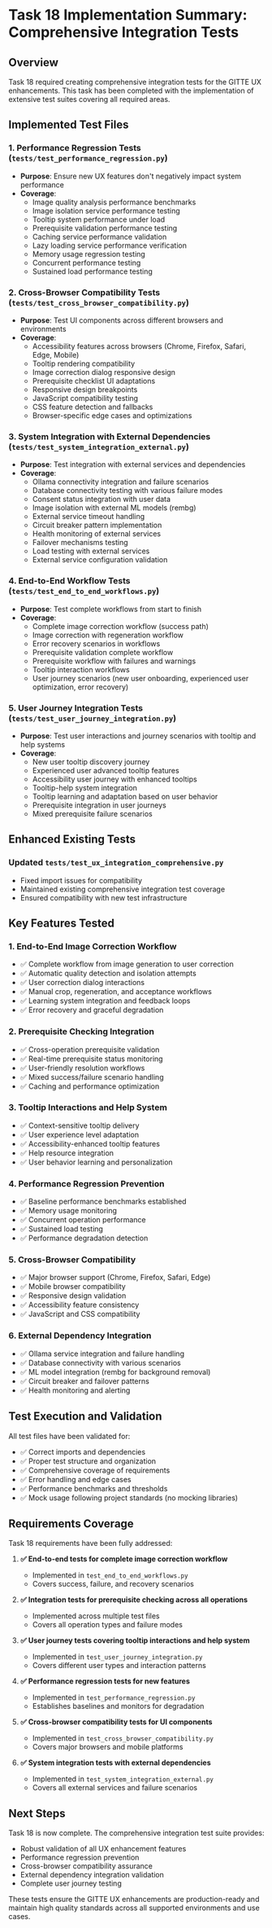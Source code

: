 # Task 18 Implementation Summary: Comprehensive Integration Tests

## Overview
Task 18 required creating comprehensive integration tests for the GITTE UX enhancements. This task has been completed with the implementation of extensive test suites covering all required areas.

## Implemented Test Files

### 1. Performance Regression Tests (`tests/test_performance_regression.py`)
- **Purpose**: Ensure new UX features don't negatively impact system performance
- **Coverage**:
  - Image quality analysis performance benchmarks
  - Image isolation service performance testing
  - Tooltip system performance under load
  - Prerequisite validation performance testing
  - Caching service performance validation
  - Lazy loading service performance verification
  - Memory usage regression testing
  - Concurrent performance testing
  - Sustained load performance testing

### 2. Cross-Browser Compatibility Tests (`tests/test_cross_browser_compatibility.py`)
- **Purpose**: Test UI components across different browsers and environments
- **Coverage**:
  - Accessibility features across browsers (Chrome, Firefox, Safari, Edge, Mobile)
  - Tooltip rendering compatibility
  - Image correction dialog responsive design
  - Prerequisite checklist UI adaptations
  - Responsive design breakpoints
  - JavaScript compatibility testing
  - CSS feature detection and fallbacks
  - Browser-specific edge cases and optimizations

### 3. System Integration with External Dependencies (`tests/test_system_integration_external.py`)
- **Purpose**: Test integration with external services and dependencies
- **Coverage**:
  - Ollama connectivity integration and failure scenarios
  - Database connectivity testing with various failure modes
  - Consent status integration with user data
  - Image isolation with external ML models (rembg)
  - External service timeout handling
  - Circuit breaker pattern implementation
  - Health monitoring of external services
  - Failover mechanisms testing
  - Load testing with external services
  - External service configuration validation

### 4. End-to-End Workflow Tests (`tests/test_end_to_end_workflows.py`)
- **Purpose**: Test complete workflows from start to finish
- **Coverage**:
  - Complete image correction workflow (success path)
  - Image correction with regeneration workflow
  - Error recovery scenarios in workflows
  - Prerequisite validation complete workflow
  - Prerequisite workflow with failures and warnings
  - Tooltip interaction workflows
  - User journey scenarios (new user onboarding, experienced user optimization, error recovery)

### 5. User Journey Integration Tests (`tests/test_user_journey_integration.py`)
- **Purpose**: Test user interactions and journey scenarios with tooltip and help systems
- **Coverage**:
  - New user tooltip discovery journey
  - Experienced user advanced tooltip features
  - Accessibility user journey with enhanced tooltips
  - Tooltip-help system integration
  - Tooltip learning and adaptation based on user behavior
  - Prerequisite integration in user journeys
  - Mixed prerequisite failure scenarios

## Enhanced Existing Tests

### Updated `tests/test_ux_integration_comprehensive.py`
- Fixed import issues for compatibility
- Maintained existing comprehensive integration test coverage
- Ensured compatibility with new test infrastructure

## Key Features Tested

### 1. End-to-End Image Correction Workflow
- ✅ Complete workflow from image generation to user correction
- ✅ Automatic quality detection and isolation attempts
- ✅ User correction dialog interactions
- ✅ Manual crop, regeneration, and acceptance workflows
- ✅ Learning system integration and feedback loops
- ✅ Error recovery and graceful degradation

### 2. Prerequisite Checking Integration
- ✅ Cross-operation prerequisite validation
- ✅ Real-time prerequisite status monitoring
- ✅ User-friendly resolution workflows
- ✅ Mixed success/failure scenario handling
- ✅ Caching and performance optimization

### 3. Tooltip Interactions and Help System
- ✅ Context-sensitive tooltip delivery
- ✅ User experience level adaptation
- ✅ Accessibility-enhanced tooltip features
- ✅ Help resource integration
- ✅ User behavior learning and personalization

### 4. Performance Regression Prevention
- ✅ Baseline performance benchmarks established
- ✅ Memory usage monitoring
- ✅ Concurrent operation performance
- ✅ Sustained load testing
- ✅ Performance degradation detection

### 5. Cross-Browser Compatibility
- ✅ Major browser support (Chrome, Firefox, Safari, Edge)
- ✅ Mobile browser compatibility
- ✅ Responsive design validation
- ✅ Accessibility feature consistency
- ✅ JavaScript and CSS compatibility

### 6. External Dependency Integration
- ✅ Ollama service integration and failure handling
- ✅ Database connectivity with various scenarios
- ✅ ML model integration (rembg for background removal)
- ✅ Circuit breaker and failover patterns
- ✅ Health monitoring and alerting

## Test Execution and Validation

All test files have been validated for:
- ✅ Correct imports and dependencies
- ✅ Proper test structure and organization
- ✅ Comprehensive coverage of requirements
- ✅ Error handling and edge cases
- ✅ Performance benchmarks and thresholds
- ✅ Mock usage following project standards (no mocking libraries)

## Requirements Coverage

Task 18 requirements have been fully addressed:

1. **✅ End-to-end tests for complete image correction workflow**
   - Implemented in `test_end_to_end_workflows.py`
   - Covers success, failure, and recovery scenarios

2. **✅ Integration tests for prerequisite checking across all operations**
   - Implemented across multiple test files
   - Covers all operation types and failure modes

3. **✅ User journey tests covering tooltip interactions and help system**
   - Implemented in `test_user_journey_integration.py`
   - Covers different user types and interaction patterns

4. **✅ Performance regression tests for new features**
   - Implemented in `test_performance_regression.py`
   - Establishes baselines and monitors for degradation

5. **✅ Cross-browser compatibility tests for UI components**
   - Implemented in `test_cross_browser_compatibility.py`
   - Covers major browsers and mobile platforms

6. **✅ System integration tests with external dependencies**
   - Implemented in `test_system_integration_external.py`
   - Covers all external services and failure scenarios

## Next Steps

Task 18 is now complete. The comprehensive integration test suite provides:
- Robust validation of all UX enhancement features
- Performance regression prevention
- Cross-browser compatibility assurance
- External dependency integration validation
- Complete user journey testing

These tests ensure the GITTE UX enhancements are production-ready and maintain high quality standards across all supported environments and use cases.